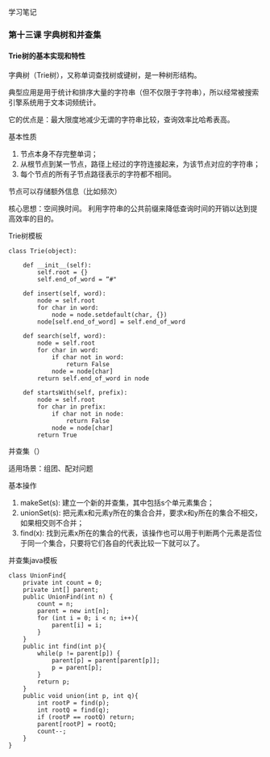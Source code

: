 学习笔记

### 第十三课 字典树和并查集

#### Trie树的基本实现和特性

字典树（Trie树），又称单词查找树或键树，是一种树形结构。

典型应用是用于统计和排序大量的字符串（但不仅限于字符串），所以经常被搜索引擎系统用于文本词频统计。

它的优点是：最大限度地减少无谓的字符串比较，查询效率比哈希表高。

基本性质
1. 节点本身不存完整单词；
2. 从根节点到某一节点，路径上经过的字符连接起来，为该节点对应的字符串；
3. 每个节点的所有子节点路径表示的字符都不相同。

节点可以存储额外信息（比如频次）

核心思想：空间换时间。
利用字符串的公共前缀来降低查询时间的开销以达到提高效率的目的。

Trie树模板

    class Trie(object):
        
        def __init__(self):
            self.root = {}
            self.end_of_word = “#"

        def insert(self, word):
            node = self.root
            for char in word:
                node = node.setdefault(char, {})
            node[self.end_of_word] = self.end_of_word

        def search(self, word):
            node = self.root
            for char in word:
                if char not in word:
                    return False
                node = node[char]
            return self.end_of_word in node

        def startsWith(self, prefix):
            node = self.root
            for char in prefix:
                if char not in node:
                    return False
                node = node[char]
            return True

并查集（）

适用场景：组团、配对问题

基本操作
1. makeSet(s): 建立一个新的并查集，其中包括s个单元素集合；
2. unionSet(s): 把元素x和元素y所在的集合合并，要求x和y所在的集合不相交，如果相交则不合并；
3. find(x): 找到元素x所在的集合的代表，该操作也可以用于判断两个元素是否位于同一个集合，只要将它们各自的代表比较一下就可以了。

并查集java模板

    class UnionFind{
        private int count = 0;
        private int[] parent;
        public UnionFind(int n) {
            count = n;
            parent = new int[n];
            for (int i = 0; i < n; i++){
                parent[i] = i;
            }
        }
        public int find(int p){
            while(p != parent[p]) {
                parent[p] = parent[parent[p]];
                p = parent[p];
            }
            return p;
        }
        public void union(int p, int q){
            int rootP = find(p);
            int rootQ = find(q);
            if (rootP == rootQ) return;
            parent[rootP] = rootQ;
            count--;
        }
    }
